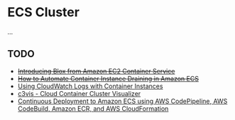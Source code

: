 # ECS Cluster

...

## TODO

* ~~[Introducing Blox from Amazon EC2 Container Service](https://aws.amazon.com/blogs/compute/introducing-blox-from-amazon-ec2-container-service/)~~
* ~~[How to Automate Container Instance Draining in Amazon ECS](https://aws.amazon.com/blogs/compute/how-to-automate-container-instance-draining-in-amazon-ecs/)~~
* [Using CloudWatch Logs with Container Instances](http://docs.aws.amazon.com/AmazonECS/latest/developerguide/using_cloudwatch_logs.html)
* [c3vis - Cloud Container Cluster Visualizer](https://github.com/ExpediaDotCom/c3vis)
* [Continuous Deployment to Amazon ECS using AWS CodePipeline, AWS CodeBuild, Amazon ECR, and AWS CloudFormation](https://aws.amazon.com/blogs/compute/continuous-deployment-to-amazon-ecs-using-aws-codepipeline-aws-codebuild-amazon-ecr-and-aws-cloudformation/)
